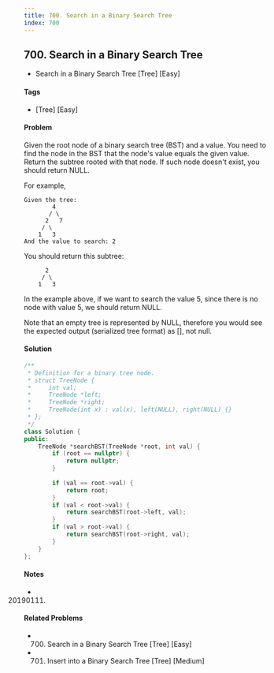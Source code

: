 ```yaml
---
title: 700. Search in a Binary Search Tree
index: 700
---
```


## 700. Search in a Binary Search Tree
- Search in a Binary Search Tree [Tree] [Easy]

#### Tags
- [Tree] [Easy]

#### Problem
Given the root node of a binary search tree (BST) and a value. You need to find the node in the BST that the node's value equals the given value. Return the subtree rooted with that node. If such node doesn't exist, you should return NULL.

For example, 

    Given the tree:
            4
           / \
          2   7
         / \
        1   3
    And the value to search: 2

You should return this subtree:

          2     
         / \   
        1   3

In the example above, if we want to search the value 5, since there is no node with value 5, we should return NULL.

Note that an empty tree is represented by NULL, therefore you would see the expected output (serialized tree format) as [], not null.

#### Solution
``` C++
/**
 * Definition for a binary tree node.
 * struct TreeNode {
 *     int val;
 *     TreeNode *left;
 *     TreeNode *right;
 *     TreeNode(int x) : val(x), left(NULL), right(NULL) {}
 * };
 */
class Solution {
public:
    TreeNode *searchBST(TreeNode *root, int val) {
        if (root == nullptr) {
            return nullptr;
        }
        
        if (val == root->val) {
            return root;
        }
        if (val < root->val) {
            return searchBST(root->left, val);
        }
        if (val > root->val) {
            return searchBST(root->right, val);
        }
    }
};
```

#### Notes
- 20190111.

#### Related Problems
- 700. Search in a Binary Search Tree [Tree] [Easy]
- 701. Insert into a Binary Search Tree [Tree] [Medium]
